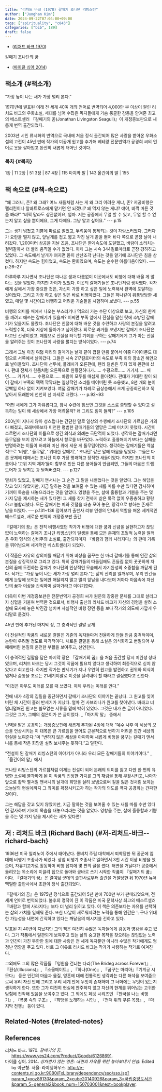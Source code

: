 ```yaml
---
title: "리처드 바크 (1970) 갈매기 조나단 리빙스턴"
author: ["Junghan Kim"]
date: 2024-09-22T07:04:00+09:00
tags: ["spirituality", "c843"]
categories: ["bib", 189]
draft: false
---
```


-   (<a href="#citeproc_bib_item_1">리처드 바크 1970</a>)

갈매기 조나단의 꿈

<!--more-->

-   (<a href="#citeproc_bib_item_2">마이클 싱어 2014</a>)


## 책소개 {#책소개}

“가장 높이 나는 새가 가장 멀리 본다.”

1970년에 발표된 이래 전 세계 40여 개의 언어로 번역되어 4,000만 부 이상이 팔린 리처드 바크의 우화소설, 세대를 넘어 수많은 독자들에게 가슴 뭉클한 감동을 안겨준 최고의 베스트셀러 『갈매기의 꿈(Jonathan Livingston Seagull)』이 개정증보판으로 새롭게 번역 출간되었다.

2003년 시인 류시화의 번역으로 국내에 처음 정식 출간되어 많은 사랑을 받아온 우화소설의 고전이 45년 만에 작가의 미공개 원고를 추가해 베테랑 전문번역가 공경희 씨의 언어로 옷을 갈아입고 완전히 새롭게 태어난 것이다.


### 목차 {#목차}

1장 | 11 2장 | 51 3장 | 87 4장 | 115 마지막 말 | 143 옮긴이의 말 | 155


## 책 속으로 {#책-속으로}

“왜 그러니, 존? 왜 그래? 여느 새들처럼 사는 게 왜 그리 어려운 게냐, 존? 저공비행은 펠리컨이나 알바트로스에게 맡기면 안 되겠니? 왜 먹지 않는 게냐? 얘야, 비쩍 마른 것 좀 봐라!” “비쩍 말라도 상관없어요, 엄마. 저는 공중에서 무얼 할 수 있고, 무얼 할 수 없는지 알고 싶을 뿐이에요, 그게 다예요. 그냥 알고 싶어요.” --- p.15

그는 생기 넘쳤고 기쁨에 파르르 떨었고, 두려움이 통제되는 것이 자랑스러웠다. 그러다가 요란을 떨지 않고, 앞날개를 접고 짧고 각진 날개 끝을 뻗어 바다 쪽으로 곧장 날아 내려갔다. 1,200미터 상공을 지날 즈음, 조나단은 한계속도에 도달했고, 바람이 소리치는 철벽같아서 더 빨리 움직일 수가 없었다. 이제 그는 시속 344킬로미터로 곧장 강하하고 있었다. 그 속도에서 날개가 펴지면 몸이 산산조각 난다는 것을 알기에 조나단은 침을 삼켰다. 하지만 속도는 힘이었고, 속도는 환희였으며, 속도는 순수한 아름다움이었다. --- p.26~27

하루하루 지나면서 조나단은 떠나온 생과 다름없이 이곳에서도 비행에 대해 배울 게 많다는 것을 알았다. 하지만 차이가 있었다. 이곳의 갈매기들은 조나단처럼 생각했다. 각자에게 삶에서 가장 중요한 것은, 자신이 가장 하고 싶은 일에 노력해서 완벽에 도달하는 것이었다. 그리고 가장 하고 싶은 일은 바로 비행이었다. 그들은 하나같이 위풍당당한 새였고, 매일 몇 시간이고 비행하고 어려운 기술들을 시험하며 보냈다. --- p.55

비행의 의미를 배에서 나오는 부스러기나 먹으러 가는 수단 이상으로 보고, 자신의 한계를 깨려고 애쓰는 갈매기가 있을까? 어쩌면 부족 앞에서 진실을 말한 탓에 추방된 갈매기가 있을지도 몰랐다. 조나단은 친절에 대해 배운 것을 수련하고 사랑의 본질을 알려고 노력할수록, 더욱 지상에 돌아가고 싶어졌다. 외로운 과거를 보냈지만 갈매기 조나단은 타고난 선생이었고, 제힘으로 진실을 터득할 기회를 구하는 갈매기에게 그가 아는 진실을 알려주는 것이 조나단이 사랑을 펼치는 방식이었다. --- p.74

그래서 그날 아침 여덟 마리의 갈매기는 날개 끝이 겹칠 만큼 붙어서 이중 다이아몬드 대형으로 서쪽에서 날아갔다. 그들은 시속 217킬로미터의 속도로 부족 회의 장소인 해안으로 날아들었다. 조나단이 선두에, 플레처가 오른편에, 헨리 캘빈은 투지 있게 왼편에 섰다. 편대 전체가 한몸처럼 오른쪽으로 완횡전하다가…… 수평으로…… 거기서…… 배면…… 거기서…… 수평으로…… 바람이 모두를 매섭게 몰아쳤다. 편대가 거대한 칼이 되어 갈매기 부족의 꽥꽥 깍깍대는 일상적인 소리를 베어버린 듯 조용했고, 8천 개의 눈이 깜빡임 하나 없이 지켜보았다. 여덟 갈매기가 차례로 급상승해서 크게 공중회전하고 쭉 날아서 모래밭에 천천히 선 자세로 내렸다. --- p.92~93

“어떤 새에게 그가 자유롭다고, 잠시 수련에 힘쓰면 그것을 스스로 증명할 수 있다고 설득하는 일이 왜 세상에서 가장 어려울까? 왜 그리도 힘이 들까?” --- p.105

200년이 지나지 않아 성스럽다는 간단한 말로 일상의 수행에서 조나단의 가르침은 거의 다 빠졌고, 모래벼룩보다 미천한 평범한 갈매기들의 열망은 그에 미치지 못했다. 시간이 흐르면서 조나단의 이름으로 생긴 의식과 의례는 극단적이 되었다. 생각하는 갈매기라면 돌무덤을 보지 않으려고 하늘에서 항로를 바꾸었다. 노력하고 훌륭해지기보다는 실패를 변명하려는 이들이 허례와 미신 위에 세운 게 돌무덤이었다. 생각하는 갈매기들은 역설적으로 ‘비행’, ‘ 돌무덤’, ‘ 위대한 갈매기’, ‘ 조나단’ 같은 말에 마음을 닫았다. 그들은 다른 문제에 대해서는 조나단 이후 가장 명쾌하고 정직한 새들이었다. 하지만 조나단의 이름이나 ‘고위 지역 제자’들이 함부로 만든 다른 용어들이 언급되면, 그들의 마음은 트랩도어가 쾅 닫히듯 쾅 닫혀버렸다. --- p.127

열쇠가 있었고, 갈매기 앤서니는 그 순간 그 말을 내뱉었다는 것을 알았다. 그는 해답을 갖고 있지 않았지만, 지금 말하는 것을 보여줄 수 있는 새를 따를 수만 있다면 감사하며 기꺼이 목숨을 내놓으리라는 것을 알았다. 영향을 주는, 삶에 훌륭함과 기쁨을 주는 몇 가지 답을 제시하는 새가 있다면! 그 새를 찾기 전까지 삶은 목적 없이 우중충하고 황량하고 불합리했다. 모든 갈매기는 피와 깃털을 대충 모아 놓은, 망각으로 향하는 존재로 남을 터였다. --- p.131~136 접어보기 출판사 리뷰 인생의 안내서 역할을 해온 세계적인 베스트셀러, 새로운 번역의 개정증보판 출간

『갈매기의 꿈』은 전직 비행사였던 작가가 비행에 대한 꿈과 신념을 실현하고자 끊임없이 노력하는 갈매기 조나단 리빙스턴의 일생을 통해 모든 존재의 초월적 능력을 일깨운 우화 형식의 신비주의 소설로, 출간되자마자 『바람과 함께 사라지다』의 판매 기록을 뛰어넘으며 세계적인 베스트셀러가 되었다.

이 작품은 자유의 참의미를 깨닫기 위해 비상을 꿈꾸는 한 마리 갈매기를 통해 인간 삶의 본질을 상징적으로 그리고 있다. 특히 갈매기들의 따돌림에도 흔들림 없이 꿋꿋하게 자신의 꿈에 도전하는 갈매기 조나단의 인상적인 모습에서 자기완성의 소중함을 깨닫게 된다. 작가는 “가장 높이 나는 새가 가장 멀리 본다.”는 삶의 진리를 일깨우며, 우리 인간들에게 눈앞에 보이는 일에만 매달리지 말고 멀리 앞날을 내다보며 저마다 마음속에 자신만의 꿈과 이상을 간직하며 살아가라고 이야기한다.

더욱이 이번 개정증보판은 전문번역가 공경희 씨가 원문의 장중한 문체를 그대로 살리고자 심혈을 기울여 번역한 것으로서, 비행사 출신의 리처드 바크가 자신의 경험을 살려 소설에 묘사해 놓은 박진감 넘치며 사실적인 비행 장면 등을 보다 작가의 의도에 가깝게 우리말로 옮겼다.

45년 만에 추가된 마지막 장, 그 충격적인 결말 공개

이 전설적인 작품의 새로운 결말은 기존의 독자들마저 전율하게 만들 만큼 충격적이며, 논란이 우려될 정도로 파격적이다. 새로운 결말을 통해 소설은 의식화하고 변질되어 부패해버린 본질의 온전한 부활을 보여주고, 선언한다.

이 충격적인 결말을 담은 마지막 장은 『갈매기의 꿈』을 처음 출간할 당시 미완성 상태였으며, 리처드 바크는 당시 그것이 작품에 필요치 않다고 생각하여 최종적으로 싣지 않았다고 회고한다. 하지만 작가는 반세기가 지나 우연히 원고를 발견하고 권위와 의식이 넘쳐나 숨통을 조르는 21세기야말로 이것을 살려내야 할 때라고 결심했다고 전한다.

“이것은 아무도 미래를 모를 때 쓰였다. 이제 우리는 미래를 안다.”

전에 내가 4장의 집필을 중단하면서 갈매기 조나단의 이야기는 끝났다. 그 원고를 잊어버린 채 시간이 흘러 반세기가 지났다. 얼마 전 사브리나가 원고를 찾아냈다. 바래고 너덜너덜해진 원고는 쓸모없는 서류들 밑에 박혀 있었다. 그것은 내가 쓴 글이 아니었다. 그것은 그가, 그때의 젊은이가 쓴 글이었다. \_「마지막 말」 중에서

번역을 맡은 공경희는 개정증보판에 새롭게 추가된 4장에 대해 “예수 사후 이 세상의 모습을 연상시키는 이 대목은 큰 가르침을 얻어도 근본적으로 변하기 어려운 인간 세상의 현실을 보여준다.”며 “변하지 않은 세상을 아파하며 새롭게 비행을 꿈꾸는 갈매기 앤서니를 통해 작은 희망을 실려 보내주는 듯하다.”고 말한다.

“전설이 된 갈매기 리빙스턴의 이야기가 아니라 우리 모든 갈매기들의 이야기이다.” \_「옮긴이의 말」에서

조나단 리빙스턴의 가르침처럼 이제는 전설이 되어 본래의 의미를 잃고 다만 한 편의 유명한 소설에 불과하게 된 이 작품의 진정한 가치를 그의 재림을 통해 부활시키고, 나아가 앞으로 활짝 펼쳐질 앤서니의 날개에 희망을 실려 보냄으로써 길을 잃은 것처럼 보이는 오늘날의 현실에까지 그 의미를 확장시키고자 하는 작가의 의도를 역자 공경희는 간파한 것이다.

그는 해답을 갖고 있지 않았지만, 지금 말하는 것을 보여줄 수 있는 새를 따를 수만 있다면 감사하며 기꺼이 목숨을 내놓으리라는 것을 알았다. 영향을 주는, 삶에 훌륭함과 기쁨을 주는 몇 가지 답을 제시하는 새가 있다면!


## 저 : 리처드 바크 (Richard Bach) {#저-리처드-바크--richard-bach}

1936년 미국 일리노이 주에서 태어났다. 롱비치 주립 대학에서 퇴학당한 뒤 공군에 입대해 비행기 조종사가 되었다. 상업 비행기 조종사로 일하면서 3천 시간 이상 비행을 했으며, 자유기고가로 활동하며 비행 잡지에 몇 편의 글을 썼다. 해변을 거닐다가 공중에서 들려오는 목소리에 이끌려 집으로 돌아와 곧바로 쓰기 시작한 작품이 『갈매기의 꿈』이다. 『갈매기의 꿈』은 열여덟 군데의 출판사로부터 출간을 거절당한 뒤 1970년 뉴욕 맥밀란 출판사에서 초판이 정식 출간되었다.

『갈매기의 꿈』은 1975년 정식으로 출간되어 5년 만에 700만 부가 판매되었으며, 전세계 언어로 번역되었다. 불후의 명작이 된 이 작품은 미국 문학사상 최고의 베스트셀러 『바람과 함께 사라지다』보다 더 널리 읽히고 있다. 이 책은 의존보다는 자유를 선택하는 삶의 가치를 일깨워 준다. 또한 나날이 새로워지려는 노력을 통해 인간은 누구나 위대한 가능성을 내면에 간직하고 있다는 깨달음의 메시지를 전하고 있다.

발표된 지 40년이 지났지만 그의 책은 여전히 수많은 독자들에게 감동과 영감을 주고 있다. 그가 작품에서 일관되게 보여주고 있는 삶의 숭고한 목적을 찾으려는 끊임없는 노력과 인간이 가진 무한한 힘에 대한 사랑은 전 세계 독자뿐만 아니라 수많은 작가에게도 엄청난 영향을 주고 있다. 바로 그 이유로 리처드 바크는 작가가 사랑하는 작가로 여겨진다.

그외에도 그의 많은 작품들 『영원을 건너는 다리(The Brideg across Forever)』, 『환상(Illusions)』, 『소울메이트』, 『하나(One)』, 『꿈꾸는 마리아』『기계공 시모다』 등은 인간의 마음과 물질, 영혼에 대해 전통적인 생각과는 다른 해석을 보여줌으로써 우리 자신 안에 그리고 우리 세계 안에 무엇이 존재하며 그 너머에는 무엇이 있는지 생각하게 한다. 또한 그가 여전히 현실에 안주하지 않고 자신의 한계를 뛰어넘는 고귀한 탐험에 천착해 있음을 보여주고 있다. 그 외에도 페렛 시리즈인 『천국을 나는 비행기』, 『폭풍 속의 구조』, 『희망을 노래하는 시인』, 『언덕 위의 푸른 목장』, 『마지막 전쟁』 등이 있다.


## Related-Notes {#related-notes}

## References

<style>.csl-entry{text-indent: -1.5em; margin-left: 1.5em;}</style><div class="csl-bib-body">
  <div class="csl-entry"><a id="citeproc_bib_item_1"></a>리처드 바크. 1970. <i>갈매기의 꿈</i>. <a href="https://www.yes24.com/Product/Goods/61268691">https://www.yes24.com/Product/Goods/61268691</a>.</div>
  <div class="csl-entry"><a id="citeproc_bib_item_2"></a>마이클 싱어. 2014. <i>상처받지 않는 영혼: 내면의 자유를 위한 놓아보내기 연습</i>. Edited by 이균형. 서울: 라이팅하우스. <a href="http://e-contents.nl.go.kr:9080/FxLibrary/dependency/sso/sso.jsp?param_1=xoz89130&param_2=cube20140926&param_3=국립중앙도서관&param_5=general2&book_num=150703001&next=bookplayer">http://e-contents.nl.go.kr:9080/FxLibrary/dependency/sso/sso.jsp?param_1=xoz89130&#38;param_2=cube20140926&#38;param_3=국립중앙도서관&#38;param_5=general2&#38;book_num=150703001&#38;next=bookplayer</a>.</div>
</div>
